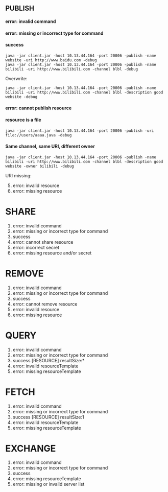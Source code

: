 ## PUBLISH

#### error: invalid command
#### error: missing or incorrect type for command
#### success

	java -jar client.jar -host 10.13.44.164 -port 20006 -publish -name website -uri http://www.baidu.com -debug
	java -jar client.jar -host 10.13.44.164 -port 20006 -publish -name bilibili -uri http://www.bilibili.com -channel blbl -debug
  
Overwrite:

	java -jar client.jar -host 10.13.44.164 -port 20006 -publish -name bilibili -uri http://www.bilibili.com -channel blbl -description good website -debug

#### error: cannot publish resource

#### resource is a file

	java -jar client.jar -host 10.13.44.164 -port 20006 -publish -uri file://users/aaaa.java -debug

#### Same channel, same URI, different owner

`java -jar client.jar -host 10.13.44.164 -port 20006 -publish -name bilibili -uri http://www.bilibili.com -channel blbl -description good website -owner bilibili -debug`

URI missing:


5. error: invalid resource
6. error: missing resource

# SHARE #

1. error: invalid command
2. error: missing or incorrect type for command
3. success
4. error: cannot share resource
5. error: incorrect secret
6. error: missing resource and\/or secret

# REMOVE #

1. error: invalid command
2. error: missing or incorrect type for command
3. success
4. error: cannot remove resource
5. error: invalid resource
6. error: missing resource

# QUERY #

1. error: invalid command
2. error: missing or incorrect type for command
3. success [RESOURCE] resultSize:*
4. error: invalid resourceTemplate
5. error: missing resourceTemplate

# FETCH #

1. error: invalid command
2. error: missing or incorrect type for command
3. success [RESOURCE] resultSize:1
4. error: invalid resourceTemplate
5. error: missing resourceTemplate

# EXCHANGE #

1. error: invalid command
2. error: missing or incorrect type for command
3. success
4. error: missing resourceTemplate
5. error: missing or invalid server list

